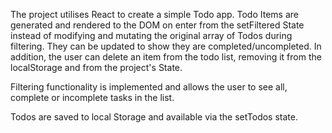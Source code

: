 The project utilises React to create a simple Todo app. Todo Items are generated and rendered to the DOM on enter from the setFiltered State instead of modifying and mutating the original array of Todos during filtering. They can be updated to show they are completed/uncompleted. In addition, the user can delete an item from the todo list, removing it from the localStorage and from the project's State.

Filtering functionality is implemented and allows the user to see all, complete or incomplete tasks in the list.

Todos are saved to local Storage and available via the setTodos state.
